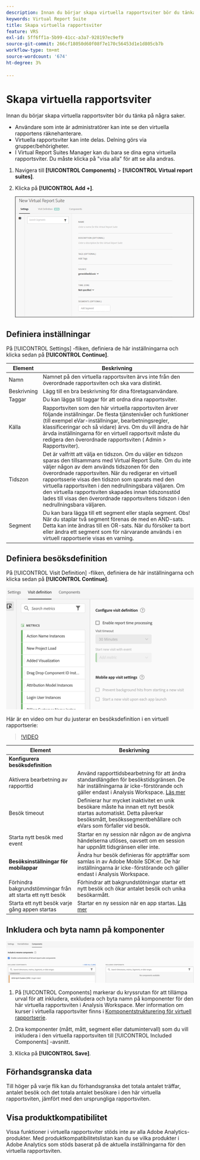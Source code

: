 ```yaml
---
description: Innan du börjar skapa virtuella rapportsviter bör du tänka på några saker.
keywords: Virtual Report Suite
title: Skapa virtuella rapportsviter
feature: VRS
exl-id: 5ff6ff1a-5b99-41cc-a3a7-928197ec9ef9
source-git-commit: 266cf18050d60f08f7e170c56453d1e1d805cb7b
workflow-type: tm+mt
source-wordcount: '674'
ht-degree: 3%

---
```


# Skapa virtuella rapportsviter

Innan du börjar skapa virtuella rapportsviter bör du tänka på några saker.

* Användare som inte är administratörer kan inte se den virtuella rapportens räknehanterare.
* Virtuella rapportsviter kan inte delas. Delning görs via grupper/behörigheter.
* I Virtual Report Suites Manager kan du bara se dina egna virtuella rapportsviter. Du måste klicka på &quot;visa alla&quot; för att se alla andras.

1. Navigera till **[!UICONTROL Components]** > **[!UICONTROL Virtual report suites]**.
1. Klicka på **[!UICONTROL Add +]**.

   ![](assets/new_vrs.png)

## Definiera inställningar

På [!UICONTROL Settings] -fliken, definiera de här inställningarna och klicka sedan på **[!UICONTROL Continue]**.

| Element | Beskrivning |
| --- |--- |
| Namn | Namnet på den virtuella rapportsviten ärvs inte från den överordnade rapportsviten och ska vara distinkt. |
| Beskrivning | Lägg till en bra beskrivning för dina företagsanvändare. |
| Taggar | Du kan lägga till taggar för att ordna dina rapportsviter. |
| Källa | Rapportsviten som den här virtuella rapportsviten ärver följande inställningar. De flesta tjänstenivåer och funktioner (till exempel eVar-inställningar, bearbetningsregler, klassificeringar och så vidare) ärvs. Om du vill ändra de här ärvda inställningarna för en virtuell rapportsvit måste du redigera den överordnade rapportsviten ( Admin > Rapportsviter). |
| Tidszon | Det är valfritt att välja en tidszon. Om du väljer en tidszon sparas den tillsammans med Virtual Report Suite. Om du inte väljer någon av dem används tidszonen för den överordnade rapportsviten.  När du redigerar en virtuell rapportsserie visas den tidszon som sparats med den virtuella rapportsviten i den nedrullningsbara väljaren. Om den virtuella rapportsviten skapades innan tidszonsstöd lades till visas den överordnade rapportsvitens tidszon i den nedrullningsbara väljaren. |
| Segment | Du kan bara lägga till ett segment eller stapla segment.   Obs! När du staplar två segment förenas de med en AND-sats. Detta kan inte ändras till en OR-sats. När du försöker ta bort eller ändra ett segment som för närvarande används i en virtuell rapportserie visas en varning. |

## Definiera besöksdefinition

På [!UICONTROL Visit Definition] -fliken, definiera de här inställningarna och klicka sedan på **[!UICONTROL Continue]**.

![](assets/visit-definition.png)

Här är en video om hur du justerar en besöksdefinition i en virtuell rapportserie:

>[!VIDEO](https://video.tv.adobe.com/v/23545/?quality=12)

| Element | Beskrivning |
| --- |--- |
| **Konfigurera besöksdefinition** |  |
| Aktivera bearbetning av rapporttid | Använd rapporttidsbearbetning för att ändra standardlängden för besökstidsgränsen. De här inställningarna är icke-förstörande och gäller endast i Analysis Workspace. [Läs mer](/help/components/vrs/vrs-report-time-processing.md) |
| Besök timeout | Definierar hur mycket inaktivitet en unik besökare måste ha innan ett nytt besök startas automatiskt. Detta påverkar besöksmått, besökssegmentbehållare och eVars som förfaller vid besök. |
| Starta nytt besök med event | Startar en ny session när någon av de angivna händelserna utlöses, oavsett om en session har uppnått tidsgränsen eller inte. |
| **Besöksinställningar för mobilappar** | Ändra hur besök definieras för appträffar som samlas in av Adobe Mobile SDK:er. De här inställningarna är icke-förstörande och gäller endast i Analysis Workspace. |
| Förhindra bakgrundstömningar från att starta ett nytt besök | Förhindrar att bakgrundstötningar startar ett nytt besök och ökar antalet besök och unika besökarmått. |
| Starta ett nytt besök varje gång appen startas | Startar en ny session när en app startas. [Läs mer](/help/components/vrs/vrs-mobile-visit-processing.md) |

## Inkludera och byta namn på komponenter

![](assets/components.png)

1. På [!UICONTROL Components] markerar du kryssrutan för att tillämpa urval för att inkludera, exkludera och byta namn på komponenter för den här virtuella rapportsviten i Analysis Workspace.
Mer information om kurser i virtuella rapportsviter finns i [Komponentstrukturering för virtuell rapportserie](https://experienceleague.adobe.com/docs/analytics/components/virtual-report-suites/vrs-components.html#virtual-report-suites).

1. Dra komponenter (mått, mått, segment eller datumintervall) som du vill inkludera i den virtuella rapportsviten till [!UICONTROL Included Components] -avsnitt.

1. Klicka på **[!UICONTROL Save]**.

## Förhandsgranska data

Till höger på varje flik kan du förhandsgranska det totala antalet träffar, antalet besök och det totala antalet besökare i den här virtuella rapportsviten, jämfört med den ursprungliga rapportsviten.

## Visa produktkompatibilitet

Vissa funktioner i virtuella rapportsviter stöds inte av alla Adobe Analytics-produkter. Med produktkompatibilitetslistan kan du se vilka produkter i Adobe Analytics som stöds baserat på de aktuella inställningarna för den virtuella rapportsviten.
